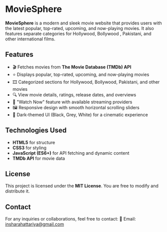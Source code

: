 # MovieSphere

**MovieSphere** is a modern and sleek movie website that provides users with the latest popular, top-rated, upcoming, and now-playing movies. It also features separate categories for Hollywood, Bollywood , Pakistani, and other international films.

## Features
- 🎬 Fetches movies from **The Movie Database (TMDb) API**
- ⭐ Displays popular, top-rated, upcoming, and now-playing movies
- 🎞️ Categorized sections for Hollywood, Bollywood, Pakistani, and other movies
- 🔍 View movie details, ratings, release dates, and overviews
- 🎥 "Watch Now" feature with available streaming providers
- 🖼️ Responsive design with smooth horizontal scrolling sliders
- 🎨 Dark-themed UI (Black, Grey, White) for a cinematic experience

## Technologies Used
- **HTML5** for structure
- **CSS3** for styling
- **JavaScript (ES6+)** for API fetching and dynamic content
- **TMDb API** for movie data

## License
This project is licensed under the **MIT License**. You are free to modify and distribute it.

## Contact
For any inquiries or collaborations, feel free to contact:
📧 Email: insharahattariya@gmail.com
